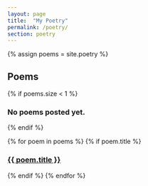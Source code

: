 ```yaml
---
layout: page
title:  "My Poetry"
permalink: /poetry/
section: poetry
---
```


{% assign poems = site.poetry %}

## Poems

{% if poems.size < 1 %}
  <h3>No poems posted yet.</h3>
{% endif %}

{% for poem in poems %}
  {% if poem.title %}
  <h3><a class="page-link" href="{{ poem.url | prepend: site.baseurl }}">{{ poem.title }}</a></h3>
  {% endif %}
{% endfor %}
